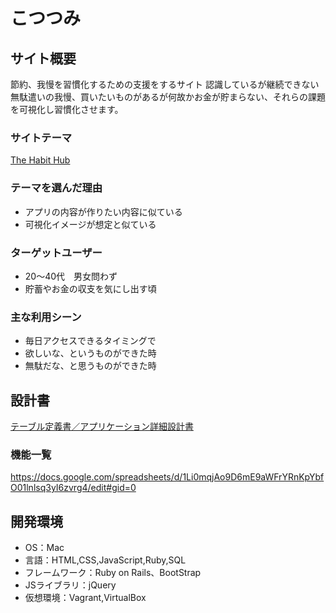 # こつつみ

## サイト概要
節約、我慢を習慣化するための支援をするサイト
認識しているが継続できない無駄遣いの我慢、買いたいものがあるが何故かお金が貯まらない、それらの課題を可視化し習慣化させます。

### サイトテーマ
[The Habit Hub](https://www.thehabithub.com/)

### テーマを選んだ理由
* アプリの内容が作りたい内容に似ている
* 可視化イメージが想定と似ている

### ターゲットユーザー
* 20〜40代　男女問わず
* 貯蓄やお金の収支を気にし出す頃

### 主な利用シーン
* 毎日アクセスできるタイミングで
* 欲しいな、というものができた時
* 無駄だな、と思うものができた時

## 設計書
[テーブル定義書／アプリケーション詳細設計書](https://docs.google.com/spreadsheets/d/1Au8eLIqfpZzAb036zpxLX5lO8sLtLPyZ3s2IwoE6vYg/edit#gid=1117064240)

### 機能一覧
<https://docs.google.com/spreadsheets/d/1Li0mqjAo9D6mE9aWFrYRnKpYbfO01lnlsq3yI6zvrg4/edit#gid=0>

## 開発環境
- OS：Mac
- 言語：HTML,CSS,JavaScript,Ruby,SQL
- フレームワーク：Ruby on Rails、BootStrap
- JSライブラリ：jQuery
- 仮想環境：Vagrant,VirtualBox
